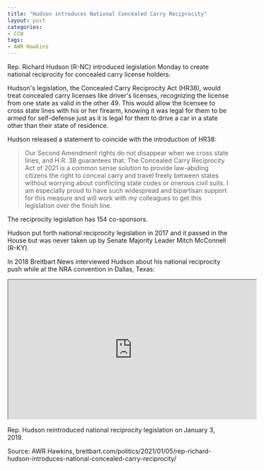 ```yaml
---
title: "Hudson introduces National Concealed Carry Reciprocity"
layout: post
categories:
- CCW
tags:
- AWR Hawkins
---
```


Rep. Richard Hudson (R-NC) introduced legislation Monday to create national reciprocity for concealed carry license holders.

Hudson's legislation, the Concealed Carry Reciprocity Act (HR38), would treat concealed carry licenses like driver's licenses, recognizing the license from one state as valid in the other 49. This would allow the licensee to cross state lines with his or her firearm, knowing it was legal for them to be armed for self-defense just as it is legal for them to drive a car in a state other than their state of residence.

Hudson released a statement to coincide with the introduction of HR38:

> Our Second Amendment rights do not disappear when we cross state lines, and H.R. 38 guarantees that. The Concealed Carry Reciprocity Act of 2021 is a common sense solution to provide law-abiding citizens the right to conceal carry and travel freely between states without worrying about conflicting state codes or onerous civil suits. I am especially proud to have such widespread and bipartisan support for this measure and will work with my colleagues to get this legislation over the finish line.

The reciprocity legislation has 154 co-sponsors.

Hudson put forth national reciprocity legislation in 2017 and it passed in the House but was never taken up by Senate Majority Leader Mitch McConnell (R-KY).

In 2018 Breitbart News interviewed Hudson about his national reciprocity push while at the NRA convention in Dallas, Texas:

<iframe width="560" height="315" src="https://www.youtube.com/embed/ndeuYQLaAl4?si=PLhE9ktbrMi0Ahdq" title="Interview with Richard Hudson"></iframe>

Rep. Hudson reintroduced national reciprocity legislation on January 3, 2019.

Source: AWR Hawkins, breitbart.com/politics/2021/01/05/rep-richard-hudson-introduces-national-concealed-carry-reciprocity/
